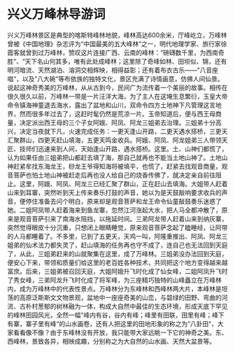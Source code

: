 # 兴义万峰林导游词  
兴义万峰林景区是典型的喀斯特峰林地貌，峰林高达600余米，厅峰屹立，万峰林曾被《中国地理》杂志评为“中国最美的五大峰林”之一，明代地理学家、旅行家徐霞客就曾到过万峰林，赞叹这片连接广西、云南的峰林：“磅礴数千里，为西南奇胜”、“天下名山何其多，唯有此处成峰林；这里除了奇峰如林、田坝似、锦，还有明河暗流、天然湖泊、溶洞交相辉映，相得益彰；还有着布衣古乐――”八音座唱“，以及”八大碗“等布依族的独特文化，景区充满了诗情画意，仿佛人间仙景。说起这神奇秀美的万峰林，从从古到今，民间广为流传着一个美丽的故事。相传在很久很久以前，万峰林一带是一片汪洋大海，为了主人在这埯生息繁衍，玉皇大帝命令镇海神童退去海水，露出了盆地和山川，双命令四方土地神下凡管理这言地界，然而很多年过去了，这赶时髦仍然是荒凉一片。玉帝知道后，便与西王母商量，决定派出西王母的三个子女阿娥、阿凤、阿龙三姐弟去治理。三姐弟十分高兴，决定当夜就下凡，火速完成任务：一更天逢山开路，二更天遇水搭桥，三更天汇聚群山，四更天赶山填海，五更天鸣金收兵。阿娥、阿凤、阿龙姐弟三人带领天匠、技师们迅速来到人间，天始逢山开路，遇水搭桥。这里。土、山神们都慌了，认为如果任由三姐弟把山都赶去填了海，那自己就再也不能当土地山神了。土地山神赶紧牟找东海龙王，桫龙王爷得知海将被填平，也慌了，赶紧去找观音商量，观音菩萨也怕土地山神被赶走后再也没人给自己的烧香传佛了，就决定亲自前往阻止。这里，阿娥、阿凤、阿龙三已经汇聚了群山，正在赶山去填海。大姐带人赶着山来到耳寨，突然听到天上传来奏乐打鼓的声音，她以为是天鼓敲响要求收兵的声音，便停住准备去问个明白，原来却是观音菩萨和龙王命令仙童敲鼓奏乐迷惑了她。二姐阿凤带人赶着海来到鱼龙寨，忽然江河涨起大水，把人马全都冲散了，原来是观音菩萨引来了南海水阻挡，以拖延时间。三弟阿龙带人赶着山来到纳灰寨，突然觉得眼皮十分沉重，只想闭上眼睛睡觉，原来观音菩萨念起了瞌睡经，让阿带的人马都睡着了。不多里，已到了五更天，天鸡一叫，阿隆重推出、阿凤、阿龙三姐弟的仙术法力都失灵了，赶山填海的任务再也守不成了，连自己也无法回到天庭了，从此，三姐弟赶来的山就聚集在这里，成了万峰林。三姐弟没办法回到天庭，便安心下来，带领和质量们给这里的老百姓各种技术，共同把这个地方变得越来越富庶。后来，三姐弟被召回天庭，大姐阿娥升飞时化成了仙女峰，二姐阿凤升飞时了秀女峰，三弟阿龙升飞时化成了将军峰，为三座精巧独特的山峰矗立在万峰林内，成为万峰林中的代表性景点。万峰林分为东峰林和西峰林两大片，本峰林是坦荡的高原泛斯斯文文物景观，盆地中一座座奇美的山峦，与碧绿的田野、弯曲的河流、古朴村葱郁的树林融为一体，构成大自然中最佳的生态环境，形成天底下罕见的峰林田园风光，全然一幅”峰内有谷，谷内有峰；峰里有田联，田里有峰；峰下有寨，寨子里有峰“的山水画卷，还有人把这里的田地形象的称之为”八卦田“，大家看看像不像？由于东峰林没有开放，我只能带大家远眺一下它的神奇之美。东、西峰林，景致各异，相映成趣，分别称之为大自然的山水画、天然大盆景等。  
